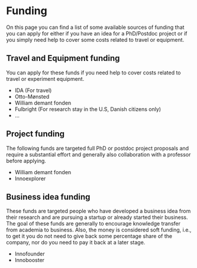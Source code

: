# Funding
On this page you can find a list of some available sources of funding that you can apply for either if you have an idea for a PhD/Postdoc project or if you simply need help to cover some costs related to travel or equipment.

## Travel and Equipment funding
You can apply for these funds if you need help to cover costs related to travel or experiment equipment.

* IDA (For travel)
* Otto-Mønsted
* William demant fonden
* Fulbright (For research stay in the U.S, Danish citizens only)
* ...

## Project funding
The following funds are targeted full PhD or postdoc project proposals and require a substantial effort and generally also collaboration with a professor before applying.

* William demant fonden
* Innoexplorer

## Business idea funding
These funds are targeted people who have developed a business idea from their research and are pursuing a startup or already started their business.
The goal of these funds are generally to encourage knowledge transfer from academia to business. 
Also, the money is considered soft funding, i.e., to get it you do not need to give back some percentage share of the company, nor do you need to pay it back at a later stage.

* Innofounder
* Innobooster


